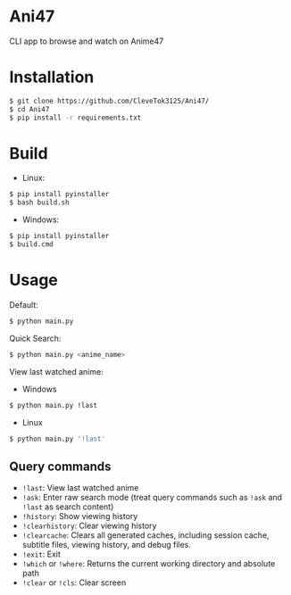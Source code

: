 # Ani47
CLI app to browse and watch on Anime47
# Installation
```bash
$ git clone https://github.com/CleveTok3125/Ani47/
$ cd Ani47
$ pip install -r requirements.txt
```
# Build
- Linux:
```bash
$ pip install pyinstaller
$ bash build.sh
```
- Windows:
```cmd
$ pip install pyinstaller
$ build.cmd
```
# Usage
Default:
```bash
$ python main.py
```
Quick Search:
```bash
$ python main.py <anime_name>
```
View last watched anime:
- Windows
```cmd
$ python main.py !last
```
- Linux
```bash
$ python main.py '!last'
```
## Query commands
- `!last`: View last watched anime
- `!ask`: Enter raw search mode (treat query commands such as `!ask` and `!last` as search content)
- `!history`: Show viewing history
- `!clearhistory`: Clear viewing history
- `!clearcache`: Clears all generated caches, including session cache, subtitle files, viewing history, and debug files.
- `!exit`: Exit
- `!which` or `!where`: Returns the current working directory and absolute path
- `!clear` or `!cls`: Clear screen